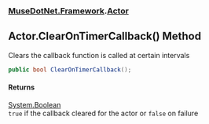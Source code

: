 ### [MuseDotNet.Framework](./MuseDotNet-Framework.md 'MuseDotNet.Framework').[Actor](./Actor.md 'MuseDotNet.Framework.Actor')
## Actor.ClearOnTimerCallback() Method
Clears the callback function is called at certain intervals  
```csharp
public bool ClearOnTimerCallback();
```
#### Returns
[System.Boolean](https://docs.microsoft.com/en-us/dotnet/api/System.Boolean 'System.Boolean')  
`true` if the callback cleared for the actor or `false` on failure  
